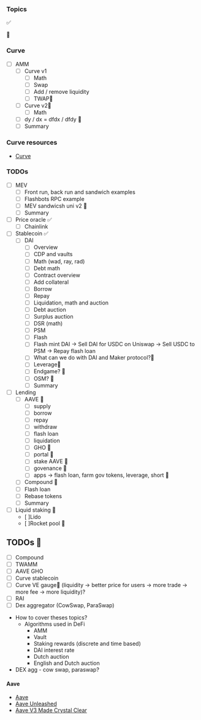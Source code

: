 ### Topics

✅

🤔

### Curve

-   [ ] AMM
    -   [ ] Curve v1
        -   [ ] Math
        -   [ ] Swap
        -   [ ] Add / remove liquidity
        -   [ ] TWAP🤔
    -   [ ] Curve v2🤔
        -   [ ] Math
    -   [ ] dy / dx = dfdx / dfdy 🤔
    -   [ ] Summary

### Curve resources

-   [Curve](https://resources.curve.fi/)

### TODOs

-   [ ] MEV
    -   [ ] Front run, back run and sandwich examples
    -   [ ] Flashbots RPC example
    -   [ ] MEV sandwicsh uni v2 🤔
    -   [ ] Summary
-   [ ] Price oracle ✅
    -   [ ] Chainlink
-   [ ] Stablecoin ✅
    -   [ ] DAI
        -   [ ] Overview
        -   [ ] CDP and vaults
        -   [ ] Math (wad, ray, rad)
        -   [ ] Debt math
        -   [ ] Contract overview
        -   [ ] Add collateral
        -   [ ] Borrow
        -   [ ] Repay
        -   [ ] Liquidation, math and auction
        -   [ ] Debt auction
        -   [ ] Surplus auction
        -   [ ] DSR (math)
        -   [ ] PSM
        -   [ ] Flash
        -   [ ] Flash mint DAI -> Sell DAI for USDC on Uniswap -> Sell USDC to PSM -> Repay flash loan
        -   [ ] What can we do with DAI and Maker protocol?🤔
        -   [ ] Leverage🤔
        -   [ ] Endgame? 🤔
        -   [ ] OSM? 🤔
        -   [ ] Summary
-   [ ] Lending
    -   [ ] AAVE 🚧
        -   [ ] supply
        -   [ ] borrow
        -   [ ] repay
        -   [ ] withdraw
        -   [ ] flash loan
        -   [ ] liquidation
        -   [ ] GHO 🤔
        -   [ ] portal 🤔
        -   [ ] stake AAVE 🤔
        -   [ ] govenance 🤔
        -   [ ] apps -> flash loan, farm gov tokens, leverage, short 🤔
    -   [ ] Compound 🤔
    -   [ ] Flash loan
    -   [ ] Rebase tokens
    -   [ ] Summary
-   [ ] Liquid staking 🚧
    -   [ ]Lido
    -   [ ]Rocket pool 🤔

## TODOs 🤔

-   [ ] Compound
-   [ ] TWAMM
-   [ ] AAVE GHO
-   [ ] Curve stablecoin
-   [ ] Curve VE gauge🤔 (liquidity -> better price for users -> more trade -> more fee -> more liquidity)?
-   [ ] RAI
-   [ ] Dex aggregator (CowSwap, ParaSwap)

-   How to cover theses topics?
    -   Algorithms used in DeFi
        -   AMM
        -   Vault
        -   Staking rewards (discrete and time based)
        -   DAI interest rate
        -   Dutch auction
        -   English and Dutch auction
-   DEX agg - cow swap, paraswap?

#### Aave

-   [Aave](https://aave.com/)
-   [Aave Unleashed](https://calnix.gitbook.io/aave-unleashed/)
-   [Aave V3 Made Crystal Clear](https://www.youtube.com/watch?v=UzuZp3Q3xg0)
